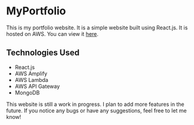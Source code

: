 # MyPortfolio
This is my portfolio website. It is a simple website built using React.js. It is hosted on AWS. You can view it [here](https://www.jeffli.xyz/).

## Technologies Used
- React.js
- AWS Amplify
- AWS Lambda
- AWS API Gateway
- MongoDB

This website is still a work in progress. I plan to add more features in the future.
If you notice any bugs or have any suggestions, feel free to let me know!